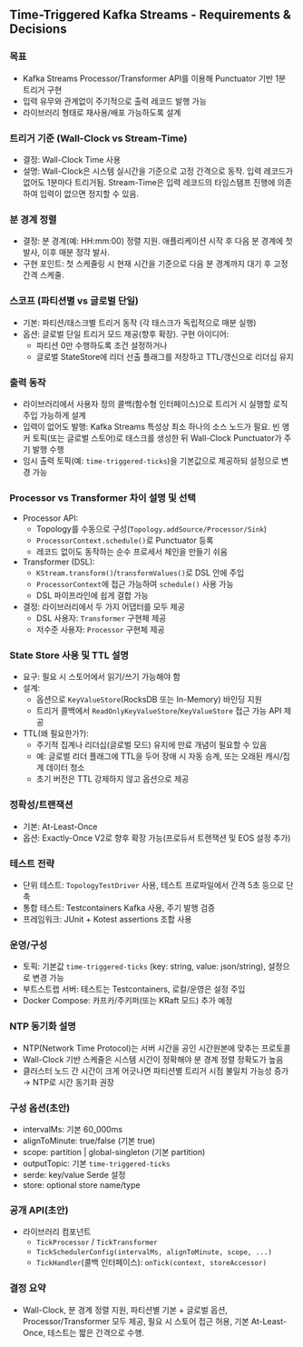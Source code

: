 ## Time-Triggered Kafka Streams - Requirements & Decisions

### 목표
- Kafka Streams Processor/Transformer API를 이용해 Punctuator 기반 1분 트리거 구현
- 입력 유무와 관계없이 주기적으로 출력 레코드 발행 가능
- 라이브러리 형태로 재사용/배포 가능하도록 설계

### 트리거 기준 (Wall-Clock vs Stream-Time)
- 결정: Wall-Clock Time 사용
- 설명: Wall-Clock은 시스템 실시간을 기준으로 고정 간격으로 동작. 입력 레코드가 없어도 1분마다 트리거됨. Stream-Time은 입력 레코드의 타임스탬프 진행에 의존하여 입력이 없으면 정지할 수 있음.

### 분 경계 정렬
- 결정: 분 경계(예: HH:mm:00) 정렬 지원. 애플리케이션 시작 후 다음 분 경계에 첫 발사, 이후 매분 정각 발사.
- 구현 포인트: 첫 스케줄링 시 현재 시간을 기준으로 다음 분 경계까지 대기 후 고정 간격 스케줄.

### 스코프 (파티션별 vs 글로벌 단일)
- 기본: 파티션/태스크별 트리거 동작 (각 태스크가 독립적으로 매분 실행)
- 옵션: 글로벌 단일 트리거 모드 제공(향후 확장). 구현 아이디어:
  - 파티션 0만 수행하도록 조건 설정하거나
  - 글로벌 StateStore에 리더 선출 플래그를 저장하고 TTL/갱신으로 리더십 유지

### 출력 동작
- 라이브러리에서 사용자 정의 콜백(함수형 인터페이스)으로 트리거 시 실행할 로직 주입 가능하게 설계
- 입력이 없어도 발행: Kafka Streams 특성상 최소 하나의 소스 노드가 필요. 빈 앵커 토픽(또는 글로벌 스토어)로 태스크를 생성한 뒤 Wall-Clock Punctuator가 주기 발행 수행
- 임시 출력 토픽(예: `time-triggered-ticks`)을 기본값으로 제공하되 설정으로 변경 가능

### Processor vs Transformer 차이 설명 및 선택
- Processor API:
  - Topology를 수동으로 구성(`Topology.addSource/Processor/Sink`)
  - `ProcessorContext.schedule()`로 Punctuator 등록
  - 레코드 없이도 동작하는 순수 프로세서 체인을 만들기 쉬움
- Transformer (DSL):
  - `KStream.transform()`/`transformValues()`로 DSL 안에 주입
  - `ProcessorContext`에 접근 가능하여 `schedule()` 사용 가능
  - DSL 파이프라인에 쉽게 결합 가능
- 결정: 라이브러리에서 두 가지 어댑터를 모두 제공
  - DSL 사용자: `Transformer` 구현체 제공
  - 저수준 사용자: `Processor` 구현체 제공

### State Store 사용 및 TTL 설명
- 요구: 필요 시 스토어에서 읽기/쓰기 가능해야 함
- 설계:
  - 옵션으로 `KeyValueStore`(RocksDB 또는 In-Memory) 바인딩 지원
  - 트리거 콜백에서 `ReadOnlyKeyValueStore`/`KeyValueStore` 접근 가능 API 제공
- TTL(왜 필요한가?):
  - 주기적 집계나 리더십(글로벌 모드) 유지에 만료 개념이 필요할 수 있음
  - 예: 글로벌 리더 플래그에 TTL을 두어 장애 시 자동 승계, 또는 오래된 캐시/집계 데이터 청소
  - 초기 버전은 TTL 강제하지 않고 옵션으로 제공

### 정확성/트랜잭션
- 기본: At-Least-Once
- 옵션: Exactly-Once V2로 향후 확장 가능(프로듀서 트랜잭션 및 EOS 설정 추가)

### 테스트 전략
- 단위 테스트: `TopologyTestDriver` 사용, 테스트 프로파일에서 간격 5초 등으로 단축
- 통합 테스트: Testcontainers Kafka 사용, 주기 발행 검증
- 프레임워크: JUnit + Kotest assertions 조합 사용

### 운영/구성
- 토픽: 기본값 `time-triggered-ticks` (key: string, value: json/string), 설정으로 변경 가능
- 부트스트랩 서버: 테스트는 Testcontainers, 로컬/운영은 설정 주입
- Docker Compose: 카프카/주키퍼(또는 KRaft 모드) 추가 예정

### NTP 동기화 설명
- NTP(Network Time Protocol)는 서버 시간을 공인 시간원본에 맞추는 프로토콜
- Wall-Clock 기반 스케줄은 시스템 시간이 정확해야 분 경계 정렬 정확도가 높음
- 클러스터 노드 간 시간이 크게 어긋나면 파티션별 트리거 시점 불일치 가능성 증가 → NTP로 시간 동기화 권장

### 구성 옵션(초안)
- intervalMs: 기본 60_000ms
- alignToMinute: true/false (기본 true)
- scope: partition | global-singleton (기본 partition)
- outputTopic: 기본 `time-triggered-ticks`
- serde: key/value Serde 설정
- store: optional store name/type

### 공개 API(초안)
- 라이브러리 컴포넌트
  - `TickProcessor` / `TickTransformer`
  - `TickSchedulerConfig(intervalMs, alignToMinute, scope, ...)`
  - `TickHandler`(콜백 인터페이스): `onTick(context, storeAccessor)`

### 결정 요약
- Wall-Clock, 분 경계 정렬 지원, 파티션별 기본 + 글로벌 옵션, Processor/Transformer 모두 제공, 필요 시 스토어 접근 허용, 기본 At-Least-Once, 테스트는 짧은 간격으로 수행.

